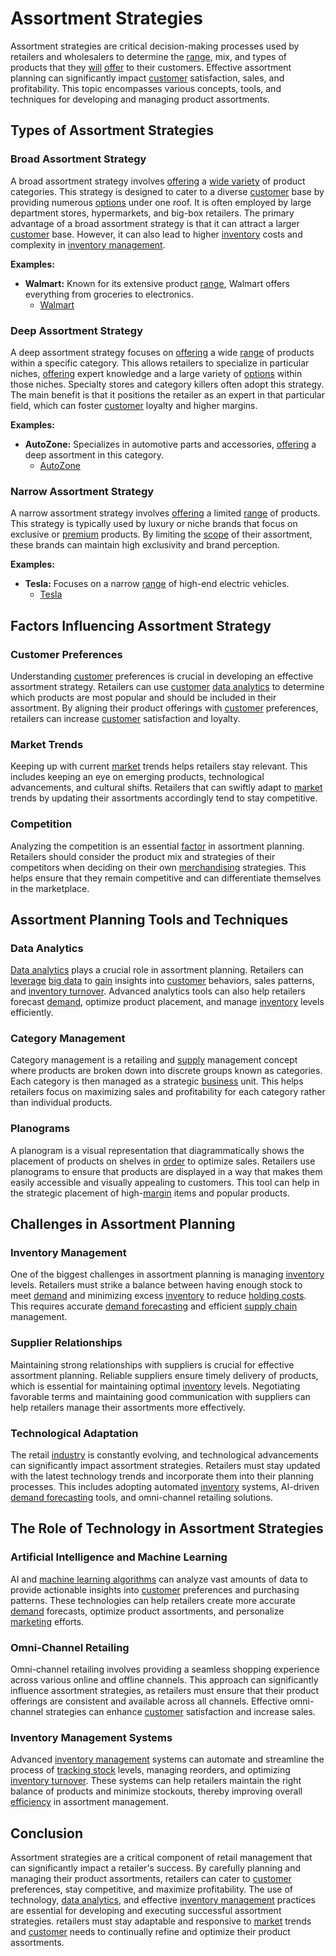 # Assortment Strategies

Assortment strategies are critical decision-making processes used by retailers and wholesalers to determine the [range](../r/range.md), mix, and types of products that they [will](../w/will.md) [offer](../o/offer.md) to their customers. Effective assortment planning can significantly impact [customer](../c/customer.md) satisfaction, sales, and profitability. This topic encompasses various concepts, tools, and techniques for developing and managing product assortments.

## Types of Assortment Strategies

### Broad Assortment Strategy

A broad assortment strategy involves [offering](../o/offering.md) a [wide variety](../w/wide_variety.md) of product categories. This strategy is designed to cater to a diverse [customer](../c/customer.md) base by providing numerous [options](../o/options.md) under one roof. It is often employed by large department stores, hypermarkets, and big-box retailers. The primary advantage of a broad assortment strategy is that it can attract a larger [customer](../c/customer.md) base. However, it can also lead to higher [inventory](../i/inventory.md) costs and complexity in [inventory management](../i/inventory_management.md).

**Examples:**
- **Walmart:** Known for its extensive product [range](../r/range.md), Walmart offers everything from groceries to electronics.
  - [Walmart](https://www.walmart.com)
  
### Deep Assortment Strategy

A deep assortment strategy focuses on [offering](../o/offering.md) a wide [range](../r/range.md) of products within a specific category. This allows retailers to specialize in particular niches, [offering](../o/offering.md) expert knowledge and a large variety of [options](../o/options.md) within those niches. Specialty stores and category killers often adopt this strategy. The main benefit is that it positions the retailer as an expert in that particular field, which can foster [customer](../c/customer.md) loyalty and higher margins.

**Examples:**
- **AutoZone:** Specializes in automotive parts and accessories, [offering](../o/offering.md) a deep assortment in this category.
  - [AutoZone](https://www.autozone.com)

### Narrow Assortment Strategy

A narrow assortment strategy involves [offering](../o/offering.md) a limited [range](../r/range.md) of products. This strategy is typically used by luxury or niche brands that focus on exclusive or [premium](../p/premium.md) products. By limiting the [scope](../s/scope.md) of their assortment, these brands can maintain high exclusivity and brand perception.

**Examples:**
- **Tesla:** Focuses on a narrow [range](../r/range.md) of high-end electric vehicles.
  - [Tesla](https://www.tesla.com)

## Factors Influencing Assortment Strategy

### Customer Preferences

Understanding [customer](../c/customer.md) preferences is crucial in developing an effective assortment strategy. Retailers can use [customer](../c/customer.md) [data analytics](../d/data_analytics.md) to determine which products are most popular and should be included in their assortment. By aligning their product offerings with [customer](../c/customer.md) preferences, retailers can increase [customer](../c/customer.md) satisfaction and loyalty.

### Market Trends

Keeping up with current [market](../m/market.md) trends helps retailers stay relevant. This includes keeping an eye on emerging products, technological advancements, and cultural shifts. Retailers that can swiftly adapt to [market](../m/market.md) trends by updating their assortments accordingly tend to stay competitive.

### Competition

Analyzing the competition is an essential [factor](../f/factor.md) in assortment planning. Retailers should consider the product mix and strategies of their competitors when deciding on their own [merchandising](../m/merchandising.md) strategies. This helps ensure that they remain competitive and can differentiate themselves in the marketplace.

## Assortment Planning Tools and Techniques

### Data Analytics

[Data analytics](../d/data_analytics.md) plays a crucial role in assortment planning. Retailers can [leverage](../l/leverage.md) [big data](../b/big_data_in_trading.md) to [gain](../g/gain.md) insights into [customer](../c/customer.md) behaviors, sales patterns, and [inventory turnover](../i/inventory_turnover.md). Advanced analytics tools can also help retailers forecast [demand](../d/demand.md), optimize product placement, and manage [inventory](../i/inventory.md) levels efficiently.

### Category Management

Category management is a retailing and [supply](../s/supply.md) management concept where products are broken down into discrete groups known as categories. Each category is then managed as a strategic [business](../b/business.md) unit. This helps retailers focus on maximizing sales and profitability for each category rather than individual products.

### Planograms

A planogram is a visual representation that diagrammatically shows the placement of products on shelves in [order](../o/order.md) to optimize sales. Retailers use planograms to ensure that products are displayed in a way that makes them easily accessible and visually appealing to customers. This tool can help in the strategic placement of high-[margin](../m/margin.md) items and popular products.

## Challenges in Assortment Planning

### Inventory Management

One of the biggest challenges in assortment planning is managing [inventory](../i/inventory.md) levels. Retailers must strike a balance between having enough stock to meet [demand](../d/demand.md) and minimizing excess [inventory](../i/inventory.md) to reduce [holding costs](../h/holding_costs.md). This requires accurate [demand forecasting](../d/demand_forecasting.md) and efficient [supply chain](../s/supply_chain.md) management.

### Supplier Relationships

Maintaining strong relationships with suppliers is crucial for effective assortment planning. Reliable suppliers ensure timely delivery of products, which is essential for maintaining optimal [inventory](../i/inventory.md) levels. Negotiating favorable terms and maintaining good communication with suppliers can help retailers manage their assortments more effectively.

### Technological Adaptation

The retail [industry](../i/industry.md) is constantly evolving, and technological advancements can significantly impact assortment strategies. Retailers must stay updated with the latest technology trends and incorporate them into their planning processes. This includes adopting automated [inventory](../i/inventory.md) systems, AI-driven [demand forecasting](../d/demand_forecasting.md) tools, and omni-channel retailing solutions.

## The Role of Technology in Assortment Strategies

### Artificial Intelligence and Machine Learning

AI and [machine learning algorithms](../m/machine_learning_algorithms_in_trading.md) can analyze vast amounts of data to provide actionable insights into [customer](../c/customer.md) preferences and purchasing patterns. These technologies can help retailers create more accurate [demand](../d/demand.md) forecasts, optimize product assortments, and personalize [marketing](../m/marketing.md) efforts.

### Omni-Channel Retailing

Omni-channel retailing involves providing a seamless shopping experience across various online and offline channels. This approach can significantly influence assortment strategies, as retailers must ensure that their product offerings are consistent and available across all channels. Effective omni-channel strategies can enhance [customer](../c/customer.md) satisfaction and increase sales.

### Inventory Management Systems

Advanced [inventory management](../i/inventory_management.md) systems can automate and streamline the process of [tracking stock](../t/tracking_stock.md) levels, managing reorders, and optimizing [inventory turnover](../i/inventory_turnover.md). These systems can help retailers maintain the right balance of products and minimize stockouts, thereby improving overall [efficiency](../e/efficiency.md) in assortment management.

## Conclusion

Assortment strategies are a critical component of retail management that can significantly impact a retailer's success. By carefully planning and managing their product assortments, retailers can cater to [customer](../c/customer.md) preferences, stay competitive, and maximize profitability. The use of technology, [data analytics](../d/data_analytics.md), and effective [inventory management](../i/inventory_management.md) practices are essential for developing and executing successful assortment strategies. retailers must stay adaptable and responsive to [market](../m/market.md) trends and [customer](../c/customer.md) needs to continually refine and optimize their product assortments.
